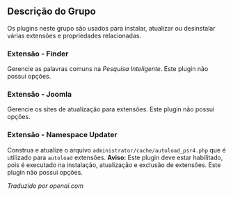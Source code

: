 <!-- Filename: Chunk4x:Extensions_Plugin_Manager_Edit_Extension_Group  / Display title: Grupo de Extensões -->

## Descrição do Grupo

Os plugins neste grupo são usados para instalar, atualizar ou desinstalar várias extensões e propriedades relacionadas.

### Extensão - Finder

Gerencie as palavras comuns na *Pesquisa Inteligente*. Este plugin não possui opções.

### Extensão - Joomla

Gerencie os sites de atualização para extensões. Este plugin não possui opções.

### Extensão - Namespace Updater

Construa e atualize o arquivo `administrator/cache/autoload_psr4.php` que é utilizado para `autoload` extensões. **Aviso:** Este plugin deve estar habilitado, pois é executado na instalação, atualização e exclusão de extensões. Este plugin não possui opções.

*Traduzido por openai.com*

